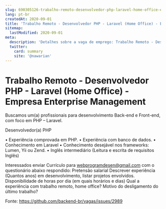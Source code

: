 ```yaml
---
slug: 690305126-trabalho-remoto-desenvolvedor-php-laravel-home-office-empresa-enterprise-management
lang: pt-br
createdAt: 2020-09-01
title: 'Trabalho Remoto - Desenvolvedor PHP - Laravel (Home Office) - Empresa Enterprise Management - Vaga de Emprego'
sitemap:
  lastModified: 2020-09-01
meta:
  description: 'Detalhes sobre a vaga de emprego: Trabalho Remoto - Desenvolvedor PHP - Laravel (Home Office) - Empresa Enterprise Management'
  twitter:
    card: summary
    site: '@nawarian'
---
```


# Trabalho Remoto - Desenvolvedor PHP - Laravel (Home Office) - Empresa Enterprise Management

Buscamos um(a) profissionais para desenvolvimento Back-end e Front-end, com foco em 
PHP – Laravel. 

Desenvolvedor(a) PHP 

•	Experiência comprovada em PHP. 
•	Experiência com banco de dados. 
•	Conhecimento em Laravel
•	Conhecimento desejável nos frameworks: Lumen, Yii ou Zend. 
•	Inglês intermediário (Leitura e escrita de requisitos Inglês)

 
Interessados enviar Currículo para webprogramdesen@gmail.com com o questionário abaixo respondido: 
Pretensão salarial
Descrever experiência (Quantos anos) em desenvolvimento, listar projetos envolvidos.
Disponibilidade de horas por dia (em quais horários e dias)
Qual a experiência com trabalho remoto, home office?
Motivo do desligamento do último trabalho?


Fonte: https://github.com/backend-br/vagas/issues/2989